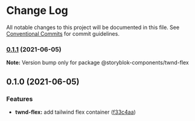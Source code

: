# Change Log

All notable changes to this project will be documented in this file.
See [Conventional Commits](https://conventionalcommits.org) for commit guidelines.

### [0.1.1](https://github.com/storyblok-components/components/compare/@storyblok-components/twnd-flex@0.1.0...@storyblok-components/twnd-flex@0.1.1) (2021-06-05)

**Note:** Version bump only for package @storyblok-components/twnd-flex





## 0.1.0 (2021-06-05)


### Features

* **twnd-flex:** add tailwind flex container ([f33c4aa](https://github.com/storyblok-components/components/commit/f33c4aa84ad5ea8221bbf382e0c4fd949df5d385))
